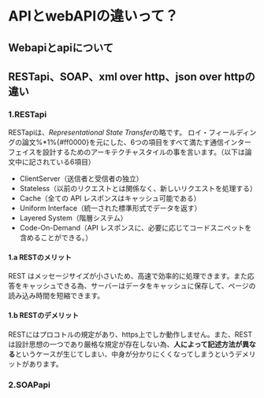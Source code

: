 # APIとwebAPIの違いって？

## Webapiとapiについて

## RESTapi、SOAP、xml over http、json over httpの違い
### 1.RESTapi

RESTapiは、*Representational State Transfer*の略です。
ロイ・フィールディングの論文%*1%{#ff0000}を元にした、6つの項目をすべて満たす通信インターフェイスを設計するためのアーキテクチャスタイルの事を言います。（以下は論文中に記されている6項目）
- ClientServer（送信者と受信者の独立）
- Stateless（以前のリクエストとは関係なく、新しいリクエストを処理する）
- Cache（全ての API レスポンスはキャッシュ可能である）
- Uniform Interface（統一された標準形式でデータを返す）
- Layered System（階層システム）
- Code-On-Demand（API レスポンスに、必要に応じてコードスニペットを含めることができる。）

#### 1.a RESTのメリット
REST はメッセージサイズが小さいため、高速で効率的に処理できます。また応答をキャッシュできる為、サーバーはデータをキャッシュに保存して、ページの読み込み時間を短縮できます。
#### 1.b RESTのデメリット
RESTにはプロコトルの規定があり、https上でしか動作しません。また、RESTは設計思想の一つであり厳格な規定が存在しない為、**人によって記述方法が異なる**というケースが生じてしまい、中身が分かりにくくなってしまうというデメリットがあります。
### 2.SOAPapi



